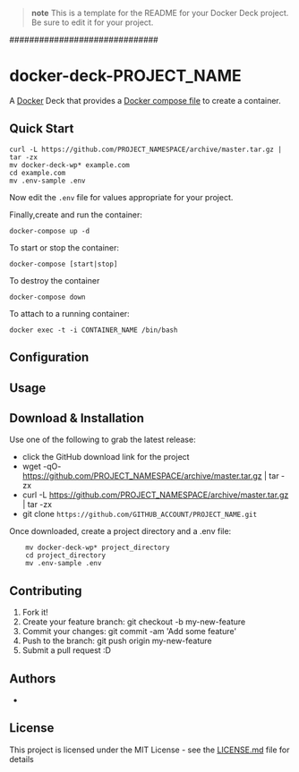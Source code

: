 

>**note**
This is a template for the README for your Docker Deck project. Be sure to edit it for your project.

##############################
# docker-deck-PROJECT_NAME

A [Docker](https://www.docker.com/what-docker) Deck that provides a [Docker compose file](https://docs.docker.com/compose/compose-file/) to create a  container.



## Quick Start


    curl -L https://github.com/PROJECT_NAMESPACE/archive/master.tar.gz | tar -zx
    mv docker-deck-wp* example.com
    cd example.com
    mv .env-sample .env

Now edit the `.env` file for values appropriate for your project.

Finally,create and run the container:

    docker-compose up -d

To start or stop the container:

    docker-compose [start|stop]

To destroy the container

    docker-compose down

To attach to a running container:

    docker exec -t -i CONTAINER_NAME /bin/bash

## Configuration


## Usage


## Download & Installation


Use one of the following to grab the latest release:

* click the GitHub download link for the project
* wget -qO- https://github.com/PROJECT_NAMESPACE/archive/master.tar.gz | tar -zx
* curl -L https://github.com/PROJECT_NAMESPACE/archive/master.tar.gz | tar -zx
* git clone `https://github.com/GITHUB_ACCOUNT/PROJECT_NAME.git`

Once downloaded, create a project directory and a .env file:

        mv docker-deck-wp* project_directory
        cd project_directory
        mv .env-sample .env

## Contributing

1. Fork it!
2. Create your feature branch: git checkout -b my-new-feature
3. Commit your changes: git commit -am 'Add some feature'
4. Push to the branch: git push origin my-new-feature
5. Submit a pull request :D




## Authors

* 

## License

This project is licensed under the MIT License - see the [LICENSE.md](LICENSE.md) file for details
